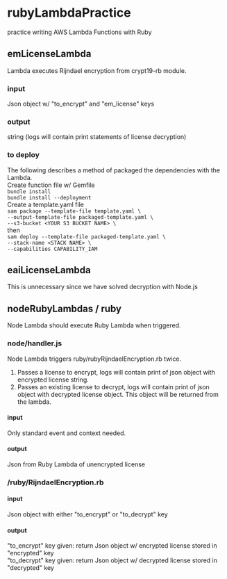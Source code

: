 # rubyLambdaPractice
practice writing AWS Lambda Functions with Ruby

## emLicenseLambda
Lambda executes Rijndael encryption from crypt19-rb module.

### input
Json object w/ "to_encrypt" and "em_license" keys
### output
string (logs will contain print statements of license decryption)

### to deploy
The following describes a method of packaged the dependencies with the Lambda.  
Create function file w/ Gemfile  
 ` bundle install `   
 ` bundle install --deployment `   
Create a template.yaml file    
` sam package --template-file template.yaml \ `    
` --output-template-file packaged-template.yaml \ `   
` --s3-bucket <YOUR S3 BUCKET NAME> \ `   
then  
` sam deploy --template-file packaged-template.yaml \ `   
` --stack-name <STACK NAME> \ `   
` --capabilities CAPABILITY_IAM `     

## eaiLicenseLambda
This is unnecessary since we have solved decryption with Node.js

## nodeRubyLambdas / ruby
Node Lambda should execute Ruby Lambda when triggered.

### node/handler.js
Node Lambda triggers ruby/rubyRijndaelEncryption.rb twice.    
1) Passes a license to encrypt, logs will contain print of json object with encrypted license string.   
2) Passes an existing license to decrypt, logs will contain print of json object with decrypted license object.  This object will be returned from the lambda.    

#### input
Only standard event and context needed.

#### output
Json from Ruby Lambda of unencrypted license  

### /ruby/RijndaelEncryption.rb

#### input
Json object with either "to_encrypt" or "to_decrypt" key

#### output
"to_encrypt" key given: return Json object w/ encrypted license stored in "encrypted" key  
"to_decrypt" key given: return Json object w/ decrypted license stored in "decrypted" key
